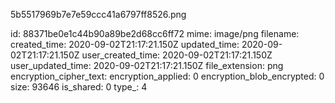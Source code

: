 5b5517969b7e7e59ccc41a6797ff8526.png

id: 88371be0e1c44b90a89be2d68cc6ff72
mime: image/png
filename: 
created_time: 2020-09-02T21:17:21.150Z
updated_time: 2020-09-02T21:17:21.150Z
user_created_time: 2020-09-02T21:17:21.150Z
user_updated_time: 2020-09-02T21:17:21.150Z
file_extension: png
encryption_cipher_text: 
encryption_applied: 0
encryption_blob_encrypted: 0
size: 93646
is_shared: 0
type_: 4